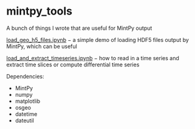 # mintpy_tools
A bunch of things I wrote that are useful for MintPy output

[load_geo_h5_files.ipynb](https://github.com/geniusinaction/mintpy_tools/blob/main/load_geo_h5_files.ipynb) $-$ a simple demo of loading HDF5 files output by MintPy, which can be useful

[load_and_extract_timeseries.ipynb](https://github.com/geniusinaction/mintpy_tools/blob/main/load_and_extract_timeseries.ipynb) $-$ how to read in a time series and extract time slices or compute differential time series

Dependencies:
* MintPy
* numpy
* matplotlib
* osgeo
* datetime
* dateutil
